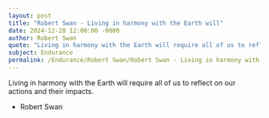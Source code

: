 ```yaml
---
layout: post
title: "Robert Swan - Living in harmony with the Earth will"
date: 2024-12-28 12:00:00 -0000
author: Robert Swan
quote: "Living in harmony with the Earth will require all of us to reflect on our actions and their impacts."
subject: Endurance
permalink: /Endurance/Robert Swan/Robert Swan - Living in harmony with the Earth will
---
```


Living in harmony with the Earth will require all of us to reflect on our actions and their impacts.

- Robert Swan
